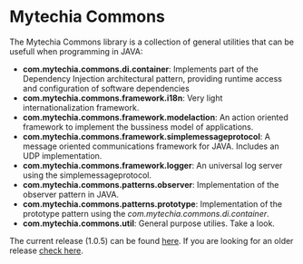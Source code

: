 Mytechia Commons
================


The Mytechia Commons library is a collection of general utilities that can be usefull when programming in JAVA:

* __com.mytechia.commons.di.container__: Implements part of the Dependency Injection architectural pattern, providing runtime access and
configuration of software dependencies
* __com.mytechia.commons.framework.i18n__: Very light internationalization framework.
* __com.mytechia.commons.framework.modelaction__: An action oriented framework to implement the bussiness model of applications.
* __com.mytechia.commons.framework.simplemessageprotocol__: A message oriented communications framework for JAVA. Includes an UDP implementation.
* __com.mytechia.commons.framework.logger__: An universal log server using the simplemessageprotocol.
* __com.mytechia.commons.patterns.observer__: Implementation of the observer pattern in JAVA.
* __com.mytechia.commons.patterns.prototype__: Implementation of the prototype pattern using the *com.mytechia.commons.di.container*.
* __com.mytechia.commons.util__: General purpose utilies. Take a look.

The current release (1.0.5) can be found [here](https://github.com/GII/mytechia_commons/tree/master/release/mytechia_commons_1.0.5__20143007). If you are looking for an older release [check here](https://github.com/GII/mytechia_commons/tree/master/release).
